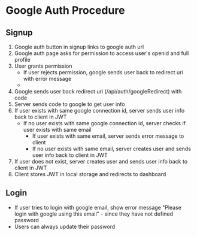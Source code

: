 # Google Auth Procedure

## Signup
1. Google auth button in signup links to google auth url
2. Google auth page asks for permission to access user's openid and full profile
3. User grants permission
    - If user rejects permission, google sends user back to redirect uri with error message
    - 
4. Google sends user back redirect uri (/api/auth/googleRedirect) with code
5. Server sends code to google to get user info
6. If user exists with same google connection id, server sends user info back to client in JWT
   - If no user exists with same google connection id, server checks if user exists with same email
     - If user exists with same email, server sends error message to client
     - If no user exists with same email, server creates user and sends user info back to client in JWT
7. If user does not exist, server creates user and sends user info back to client in JWT
8. Client stores JWT in local storage and redirects to dashboard 

## Login
- If user tries to login with google email, show error message "Please login with google using this email" - since they have not defined password
- Users can always update their password 
